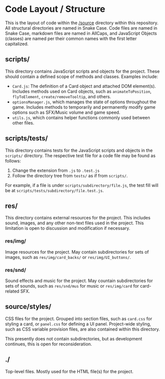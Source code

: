 # Code Layout / Structure
This is the layout of code within the [/source](/source) directory within this repository. All structural directories are named in Snake Case. Code files are named in Snake Case, markdown files are named in AllCaps, and JavaScript Objects (classes) are named per their common names with the first letter capitalized.

## scripts/
This directory contains JavaScript scripts and objects for the project. These should contain a defined scope of methods and classes. Examples include:
- `Card.js`:  The definition of a Card object and attached DOM element(s). Includes methods used on Card objects, such as `animateToPosition`, `flyToElement`, `create/removeTooltip`, and others.
- `optionsManager.js`, which manages the state of options throughout the game. Includes methods to temporarily and permanently modify game options such as SFX/Music volume and game speed.
- `utils.js`, which contains helper functions commonly used between other files.

## scripts/tests/
This directory contains tests for the JavaScript scripts and objects in the `scripts/` directory. The respective test file for a code file may be found as follows:
1. Change the extension from `.js` to `.test.js`
2. Follow the directory tree from `tests/` as if from `scripts/`.

For example, if a file is under `scripts/subdirectory/file.js`, the test fill will be at `scripts/tests/subdirectory/file.test.js`.

## res/
This directory contains external resources for the project. This includes sound, images, and any other non-text files used in the project. This limitation is open to discussion and modification if necessary.

### res/img/
Image resources for the project. May contain subdirectories for sets of images, such as `res/img/card_backs/` or `res/img/UI_buttons/`.

### res/snd/
Sound effects and music for the project. May countain subdirectories for sets of sounds, such as `res/snd/mus` for music or `res/img/card` for card-related SFX.

## source/styles/
CSS files for the project. Grouped into section files, such as `card.css` for styling a card, or `panel.css` for defining a UI panel. Project-wide styling, such as CSS variable provision files, are also contained within this directory.

This presently does not contain subdirectories, but as development continues, this is open for reconsideration.

## ./
Top-level files. Mostly used for the HTML file(s) for the project.
